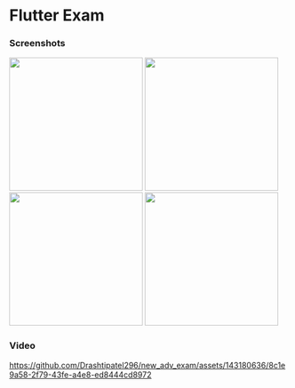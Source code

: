 # Flutter Exam

### Screenshots

<img src="https://github.com/Drashtipatel296/new_adv_exam/assets/143180636/0e9ad4f3-0ebd-43fa-81c4-b8cad26be1fc" width=240>
<img src="https://github.com/Drashtipatel296/new_adv_exam/assets/143180636/925e93e3-e19f-47a0-a4bc-58e7c0b52f72" width=240>
<img src="https://github.com/Drashtipatel296/new_adv_exam/assets/143180636/b468e3f2-5c6d-4eb3-8d12-be31783ee01d" width=240>
<img src="https://github.com/Drashtipatel296/new_adv_exam/assets/143180636/8e29f5b2-fb0f-4083-907b-fc310e7edadb" width=240>

### Video



https://github.com/Drashtipatel296/new_adv_exam/assets/143180636/8c1e9a58-2f79-43fe-a4e8-ed8444cd8972

